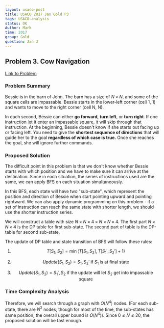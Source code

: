 ```yaml
---
layout: usaco-post
title: USACO 2017 Jan Gold P3
tags: USACO-analysis
status: OK
Author: Mark
time: 2017
group: Gold
question: Jan 3
---
```


## Problem 3. Cow Navigation

[Link to Problem](http://usaco.org/index.php?page=viewproblem2&cpid=695)

### Problem Summary

Bessie is in the barn of John. The barn has a size of $N\times N$, and some of the square cells are impassable. Bessie starts in the lower-left corner (cell 1, 1) and wants to move to the right corner (cell N, N).

In each second, Bessie can either **go forward**, **turn left**, or **turn right**. If one instruction let it enter an impassable square, it will skip through that instruction. At the beginning, Bessie doesn't know if she starts out facing up or facing left. You need to give the **shortest sequence of directions** that will guide her to the goal **regardless of which case is true.** Once she reaches the goal, she will ignore further commands.

### Proposed Solution

The difficult point in this problem is that we don't know whether Bessie starts with which position and we have to make sure it can arrive at the destination. Since in each situation, the series of instructions used are the same, we can apply BFS on each situation simultaneously.

In this BFS, each state will have two "sub-state", which represent the position and direction of Bessie when start pointing upward and pointing rightward. We can also apply dynamic programming on this problem - if a set of instruction can reach the same state with shorter length, we should use the shorter instruction series.

We will construct a table with size $N\times N \times 4 \times N \times N \times 4$. The first part $N\times N \times 4$ is the DP table for first sub-state. The second part of table is the DP-table for second sub-state.

The update of DP table and state transition of BFS will follow these rules:

1. $$
   T[S_1, S_2] = \min{(T[S_1, S_2], T[S_1', S_2'] + 1)}
   $$

2. $$
   Update(S_1, S_2) = S_1, S_2' \text{  if $S_1$ is at final state}
   $$

3. $$
   Update(S_1, S_2) = S_1',S_2 \text{ if the update will let $S_2$ get into impassable square}
   $$


### Time Complexity Analysis

Therefore, we will search through a graph with $O(N^4)$ nodes. (For each sub-state, there are $N^2$ nodes, though for most of the time, the sub-states has same position, the overall upper bound is $O(N^4)$). Since $0\leq N\leq 20$, the proposed solution will be fast enough.